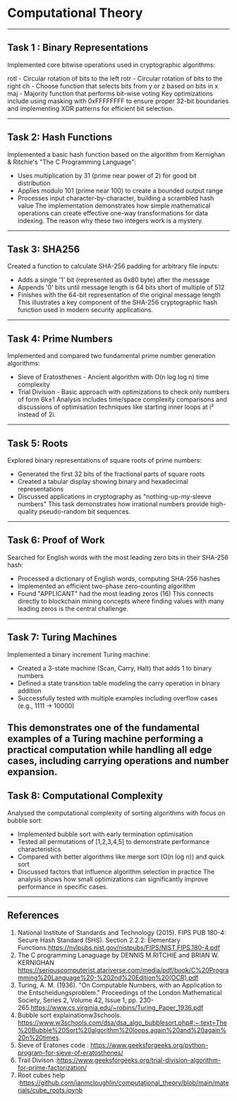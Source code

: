 # Computational Theory

---

## Task 1 : Binary Representations

Implemented core bitwise operations used in cryptographic algorithms:

rotl - Circular rotation of bits to the left
rotr - Circular rotation of bits to the right
ch - Choose function that selects bits from y or z based on bits in x
maj - Majority function that performs bit-wise voting
Key optimizations include using masking with 0xFFFFFFFF to ensure proper 32-bit boundaries and implementing XOR patterns for efficient bit selection.

---
## Task 2: Hash Functions

Implemented a basic hash function based on the algorithm from Kernighan & Ritchie's "The C Programming Language":

- Uses multiplication by 31 (prime near power of 2) for good bit distribution
- Applies modulo 101 (prime near 100) to create a bounded output range
- Processes input character-by-character, building a scrambled hash value
The implementation demonstrates how simple mathematical operations can create effective one-way transformations for data indexing. The reason why these two integers work is a mystery.
---
## Task 3: SHA256

Created a function to calculate SHA-256 padding for arbitrary file inputs:

- Adds a single '1' bit (represented as 0x80 byte) after the message
- Appends '0' bits until message length is 64 bits short of multiple of 512
- Finishes with the 64-bit representation of the original message length
This illustrates a key component of the SHA-256 cryptographic hash function used in modern security applications.
---
## Task 4: Prime Numbers

Implemented and compared two fundamental prime number generation algorithms:

- Sieve of Eratosthenes - Ancient algorithm with O(n log log n) time complexity
- Trial Division - Basic approach with optimizations to check only numbers of form 6k±1
Analysis includes time/space complexity comparisons and discussions of optimisation techniques like starting inner loops at i² instead of 2i.
---
## Task 5: Roots
Explored binary representations of square roots of prime numbers:

- Generated the first 32 bits of the fractional parts of square roots
- Created a tabular display showing binary and hexadecimal representations
- Discussed applications in cryptography as "nothing-up-my-sleeve numbers"
This task demonstrates how irrational numbers provide high-quality pseudo-random bit sequences.
---
## Task 6: Proof of Work
Searched for English words with the most leading zero bits in their SHA-256 hash:

- Processed a dictionary of English words, computing SHA-256 hashes
- Implemented an efficient two-phase zero-counting algorithm
- Found "APPLICANT" had the most leading zeros (16)
This connects directly to blockchain mining concepts where finding values with many leading zeros is the central challenge.
---
## Task 7: Turing Machines
Implemented a binary increment Turing machine:

- Created a 3-state machine (Scan, Carry, Halt) that adds 1 to binary numbers
- Defined a state transition table modeling the carry operation in binary addition
- Successfully tested with multiple examples including overflow cases (e.g., 1111 → 10000)

This demonstrates one of the fundamental examples of a Turing machine performing a practical computation while handling all edge cases, including carrying operations and number expansion.
---
## Task 8: Computational Complexity

Analysed the computational complexity of sorting algorithms with focus on bubble sort:

- Implemented bubble sort with early termination optimisation
- Tested all permutations of [1,2,3,4,5] to demonstrate performance characteristics
- Compared with better algorithms like merge sort (O(n log n)) and quick sort
- Discussed factors that influence algorithm selection in practice
The analysis shows how small optimizations can significantly improve performance in specific cases.
---
## References

1. National Institute of Standards and Technology (2015). FIPS PUB 180-4: Secure Hash Standard (SHS). Section 2.2.2: Elementary Functions.https://nvlpubs.nist.gov/nistpubs/FIPS/NIST.FIPS.180-4.pdf  
2. The C programming Lanaguage by DENNIS M.RITCHIE and BRIAN W. KERNIGHAN
https://seriouscomputerist.atariverse.com/media/pdf/book/C%20Programming%20Language%20-%202nd%20Edition%20(OCR).pdf  
3. Turing, A. M. (1936). "On Computable Numbers, with an Application to the Entscheidungsproblem." Proceedings of the London Mathematical Society, Series 2, Volume 42, Issue 1, pp. 230-265.https://www.cs.virginia.edu/~robins/Turing_Paper_1936.pdf
4. Bubble sort explainationw3schools. https://www.w3schools.com/dsa/dsa_algo_bubblesort.php#:~:text=The%20Bubble%20Sort%20algorithm%20loops,again%20and%20again%20n%20times.
5. Sieve of Eratones code : https://www.geeksforgeeks.org/python-program-for-sieve-of-eratosthenes/
6. Trail Divison :https://www.geeksforgeeks.org/trial-division-algorithm-for-prime-factorization/
7. Root cubes help :https://github.com/ianmcloughlin/computational_theory/blob/main/materials/cube_roots.ipynb
